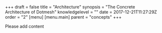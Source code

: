 +++
draft = false
title = "Architecture"
synopsis = "The Concrete Architecture of Dotmesh"
knowledgelevel = ""
date = 2017-12-21T11:27:29Z
order = "2"
[menu]
  [menu.main]
    parent = "concepts"
+++

Please add content
